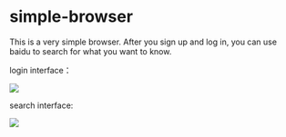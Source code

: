 # simple-browser
This is a very simple browser. After you sign up and log in, you can use baidu to search for what you want to know.

login interface：

![](https://github.com/xiexupang/simple-browser/blob/master/presentation1.PNG)

search interface:

![](https://github.com/xiexupang/simple-browser/blob/master/presentation2.PNG)
